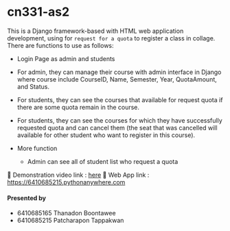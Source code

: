 # cn331-as2
This is a Django framework-based with HTML web application development, using for `request for a quota` to register a class in collage. 
There are functions to use as follows:
* Login Page as admin and students
* For admin, they can manage their course with admin interface in Django where course include CourseID, Name, Semester, Year, QuotaAmount, and Status.
* For students, they can see the courses that available for request quota if there are some quota remain in the course.
* For students, they can see the courses for which they have successfully requested quota and can cancel them (the seat that was cancelled will available for other student who want to register in this course).

* More function
  - Admin can see all of student list who request a quota

🔗 Demonstration video link : [here](https://www.youtube.com/watch?v=a5StHLmtbTk)
🔗 Web App link : https://6410685215.pythonanywhere.com

#### Presented by
- 6410685165 Thanadon Boontawee
- 6410685215 Patcharapon Tappakwan